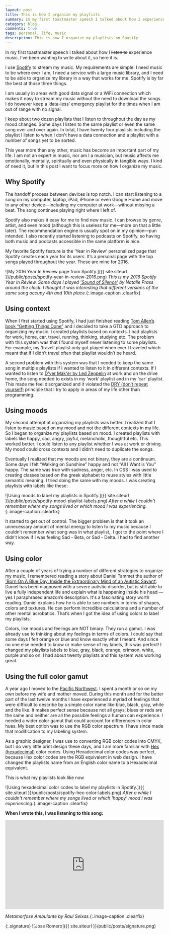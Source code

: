 ```yaml
---
layout: post
title: This is how I organize my playlists
summary: In my first toastmaster speech I talked about how I experience music. I’ve been wanting to write about it, so here it is.
category: blog
comments: true
tags: personal, life, music
description: This is how I organize my playlists on Spotify
---
```


In my first toastmaster speech I talked about how I <strike>listen to</strike> experience music. I’ve been wanting to write about it, so here it is.

I use [Spotify](http://spotify.com) to stream my music. My requirements are simple. I need music to be where ever I am, I need a service with a large music library, and I need to be able to organize my library in a way that works for me. Spotify is by far the best at those three things.

I am usually in areas with good data signal or a WiFi connection which makes it easy to stream my music without the need to download the songs. I do however keep a ‘data-less’ emergency playlist for the times when I am out of range with no signal.

I keep about two dozen playlists that I listen to throughout the day as my mood changes. Some days I listen to the same playlist or even the same song over and over again. In total, I have twenty four playlists including the playlist I listen to when I don't have a data connection and a playlist with a number of songs yet to be sorted.

This year more than any other, music has become an important part of my life. I am not an expert in music, nor am I a musician, but music affects me emotionally, mentally, spiritually and even physically in tangible ways. I kind of need it, but In this post I want to focus more on how I organize my music.

## Why Spotify
The handoff process between devices is top notch. I can start listening to a song on my computer, laptop, iPad, iPhone or even Google Home and move to any other device—including my computer at work—without missing a beat. The song continues playing right where I left of.

Spotify also makes it easy for me to find new music. I can browse by genre, artist, and even mood (although this is useless for me—more on that a little later). The recommendation engine is usually spot on in my opinion—pun intended. I also recently started listening to podcasts on Spotify, so having both music and podcasts accessible in the same platform is nice.

My favorite Spotify feature is the ‘Year in Review’ personalized page that Spotify creates each year for its users. It’s a personal page with the top songs played throughout the year. These are mine for 2016.

![My 2016 Year In Review page from Spotify.]({{ site.siteurl }}/public/posts/spotify-year-in-review-2016.png)
*This is my 2016 Spotify Year In Review. Some days I played ['Sound of Silence'](https://youtu.be/WretD-Hk5xk) by Natalie Prass around the clock. I thought it was interesting that different versions of the same song occupy 4th and 10th place.*{:.image-caption .clearfix}

## Using context
When I first started using Spotify, I had just finished reading [Tom Allen’s book “Getting Things Done”](http://a.co/h4p7lcU) and I decided to take a GTD approach to organizing my music. I created playlists based on contexts. I had playlists for work, home, car, travel, running, thinking, studying etc. The problem with this system was that I found myself never listening to some playlists. For example, my ‘travel’ playlist only got played when ever I traveled which meant that if I didn’t travel often that playlist wouldn’t be heard.

A second problem with this system was that I needed to keep the same song in multiple playlists if I wanted to listen to it in different contexts. If I wanted to listen to [D'yer Mak'er by Led Zeppelin](https://youtu.be/xje-1sw3T0s) at work and on the drive home, the song needed to exists in my ‘work’ playlist and in my ‘car’ playlist. This made me feel disorganized and it violated the [DRY (don’t repeat yourself)](https://en.wikipedia.org/wiki/Don%27t_repeat_yourself) principle that I try to apply in areas of my life other than programming.

## Using moods
My second attempt at organizing my playlists was better. I realized that I listen to music based on my mood and not the different contexts in my life. So I began to organize my playlists based on mood. I created playlists with labels like happy, sad, angry, joyful, melancholic, thoughtful etc. This worked better. I could listen to any playlist whether I was at work or driving. My mood could cross contexts and I didn’t need to duplicate the songs.

Eventually I realized that my moods are not binary, they are a continuum. Some days I felt “Walking on Sunshine” happy and not “All I Want is You” happy. The same was true with sadness, anger, etc. In CSS I was used to creating classes based on the greek alphabet to reuse styles with little semantic meaning. I tried doing the same with my moods. I was creating playlists with labels like these:

![Using moods to label my playlists in Spotify.]({{ site.siteurl }}/public/posts/spotify-mood-playlist-labels.png)
*After a while I couldn't remember where my songs lived or which  mood I was experiencing.*{:.image-caption .clearfix}

It started to get out of control. The bigger problem is that it took an unnecessary amount of mental energy to listen to my music because I couldn’t remember what song was in what playlist,. I got to the point where I didn’t know if I was feeling Sad - Beta, or Sad - Delta. I had to find another way.

## Using color
After a couple of years of trying a number of different strategies to organize my music, I remembered reading a story about  Daniel Tammet the author of ['Born On A Blue Day: Inside the Extraordinary Mind of an Autistic Savant'](http://a.co/8EVZq5w). Daniel has been diagnosed with a severe autistic disorder, but is still able to live a fully independent life and explain what is happening inside his head — yes I paraphrased amazon’s description. It's a fascinating story worth reading. Daniel explains how he is able to see numbers in terms of shapes, colors and textures. He can perform incredible calculations and a number of other mental acrobatics. That’s when I got the idea of using colors to label my playlists.

Colors, like moods and feelings are NOT binary. They run a gamut. I was already use to thinking about my feelings in terms of colors. I could say that some days I felt orange or blue and know exactly what I meant. And since no one else needed to know or make sense of my labels, this was perfect! I changed my playlists labels to blue, gray, black, orange, crimson, white, purple and so on. I had about twenty playlists and this system was working great.

## Using the full color gamut
A year ago I moved to the [Pacific Northwest](https://www.myellensburg.com/). I spent a month or so on my own before my wife and mother moved. During this month and for the better part of the last twelve months I have experienced a myriad of feelings that were difficult to describe by a simple color name like blue, black, gray, white and the like. It makes perfect sense because not all grays, blues or reds are the same and neither are all the possible feelings a human can experience. I needed a wider color gamut that could account for differences in color hues. My best option was to use the RGB color spectrum. I have since made that modification to my labeling system.

As a graphic designer, I was use to converting RGB color codes into CMYK, but I do very little print design these days, and I am more familiar with [Hex (hexadecimal)](http://htmlcolorcodes.com/) color codes. Using Hexadecimal color codes was perfect, because Hex color codes are the RGB equivalent in web design. I have changed the playlists name from an English color name to a Hexadecimal equivalent.

This is what my playlists look like now

![Using hexadecimal color codes to label my playlists in Spotify.]({{ site.siteurl }}/public/posts/spotify-hex-color-labels.png)
*After a while I couldn't remember where my songs lived or which 'happy' mood I was experiencing.*{:.image-caption .clearfix}

**When I wrote this, I was listening to this song:**
 <style>.embed-container { position: relative; padding-bottom: 56.25%; height: 0; overflow: hidden; max-width: 100%; } .embed-container iframe, .embed-container object, .embed-container embed { position: absolute; top: 0; left: 0; width: 100%; height: 100%; }</style>
<div class='embed-container'><iframe src='https://www.youtube.com/embed/HCWjcUbORg8?rel=0&amp;t=27s&amp;showinfo=0' frameborder='0' allowfullscreen></iframe></div>

*Metamorfose Ambulante by Raul Seixas.*{:.image-caption .clearfix}

{:.signature}
![Jose Romero]({{ site.siteurl }}/public/posts/signature.png)
